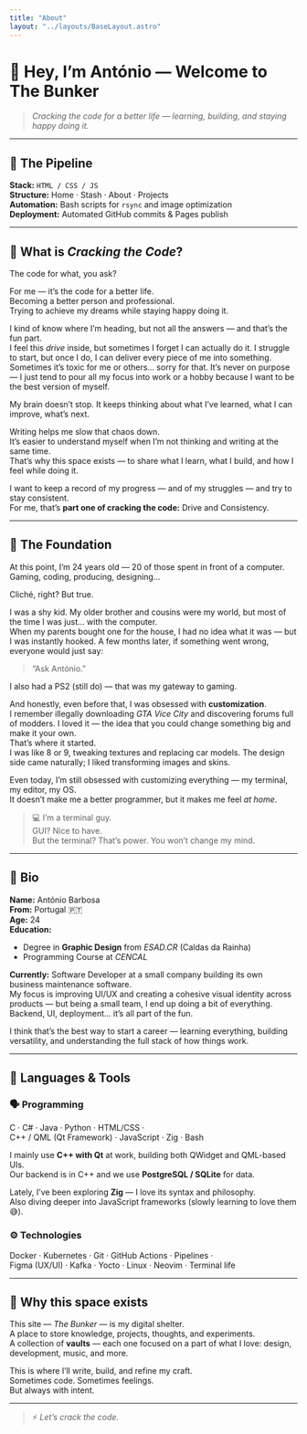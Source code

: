 ```yaml
---
title: "About"
layout: "../layouts/BaseLayout.astro"
---
```


# 👋 Hey, I’m António — Welcome to **The Bunker**

> *Cracking the code for a better life — learning, building, and staying happy doing it.*

---

## 🧩 The Pipeline

**Stack:** `HTML / CSS / JS`  
**Structure:** Home · Stash · About · Projects  
**Automation:** Bash scripts for `rsync` and image optimization  
**Deployment:** Automated GitHub commits & Pages publish  

---

## 💭 What is *Cracking the Code*?

The code for what, you ask?

For me — it’s the code for a better life.  
Becoming a better person and professional.  
Trying to achieve my dreams while staying happy doing it.

I kind of know where I’m heading, but not all the answers — and that’s the fun part.  
I feel this *drive* inside, but sometimes I forget I can actually do it. I struggle to start, but once I do, I can deliver every piece of me into something.  
Sometimes it’s toxic for me or others… sorry for that. It’s never on purpose — I just tend to pour all my focus into work or a hobby because I want to be the best version of myself.

My brain doesn’t stop. It keeps thinking about what I’ve learned, what I can improve, what’s next.

Writing helps me slow that chaos down.  
It’s easier to understand myself when I’m not thinking and writing at the same time.  
That’s why this space exists — to share what I learn, what I build, and how I feel while doing it.

I want to keep a record of my progress — and of my struggles — and try to stay consistent.  
For me, that’s **part one of cracking the code:** Drive and Consistency.

---

## 🧱 The Foundation

At this point, I’m 24 years old — 20 of those spent in front of a computer.  
Gaming, coding, producing, designing…

Cliché, right? But true.

I was a shy kid. My older brother and cousins were my world, but most of the time I was just… with the computer.  
When my parents bought one for the house, I had no idea what it was — but I was instantly hooked. A few months later, if something went wrong, everyone would just say:  
> “Ask António.”

I also had a PS2 (still do) — that was my gateway to gaming.

And honestly, even before that, I was obsessed with **customization**.  
I remember illegally downloading *GTA Vice City* and discovering forums full of modders. I loved it — the idea that you could change something big and make it your own.  
That’s where it started.  
I was like 8 or 9, tweaking textures and replacing car models. The design side came naturally; I liked transforming images and skins.

Even today, I’m still obsessed with customizing everything — my terminal, my editor, my OS.  
It doesn’t make me a better programmer, but it makes me feel *at home*.

> 💻 I’m a terminal guy.  
> GUI? Nice to have.  
> But the terminal? That’s power. You won’t change my mind.

---

## 🧬 Bio

**Name:** António Barbosa  
**From:** Portugal 🇵🇹  
**Age:** 24  
**Education:**  
- Degree in **Graphic Design** from *ESAD.CR* (Caldas da Rainha)  
- Programming Course at *CENCAL*  

**Currently:** Software Developer at a small company building its own business maintenance software.  
My focus is improving UI/UX and creating a cohesive visual identity across products — but being a small team, I end up doing a bit of everything. Backend, UI, deployment… it’s all part of the fun.  

I think that’s the best way to start a career — learning everything, building versatility, and understanding the full stack of how things work.

---

## 🧠 Languages & Tools

### 🗣️ Programming
C · C# · Java · Python · HTML/CSS ·  
C++ / QML (Qt Framework) · JavaScript · Zig · Bash  

I mainly use **C++ with Qt** at work, building both QWidget and QML-based UIs.  
Our backend is in C++ and we use **PostgreSQL / SQLite** for data.  

Lately, I’ve been exploring **Zig** — I love its syntax and philosophy.  
Also diving deeper into JavaScript frameworks (slowly learning to love them 😅).  

### ⚙️ Technologies
Docker · Kubernetes · Git · GitHub Actions · Pipelines ·  
Figma (UX/UI) · Kafka · Yocto · Linux · Neovim · Terminal life

---

## 🧠 Why this space exists

This site — *The Bunker* — is my digital shelter.  
A place to store knowledge, projects, thoughts, and experiments.  
A collection of **vaults** — each one focused on a part of what I love: design, development, music, and more.

This is where I’ll write, build, and refine my craft.  
Sometimes code. Sometimes feelings.  
But always with intent.

---

> ⚡ *Let’s crack the code.*


